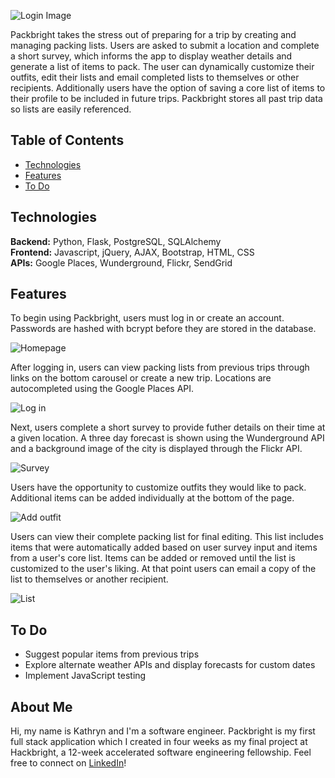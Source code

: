 ![](https://github.com/khdouglass/packbright/blob/master/static/img/logo7.png?raw=true "Login Image")

Packbright takes the stress out of preparing for a trip by creating and managing packing lists. 
Users are asked to submit a location and complete a short survey, which informs the app to display 
weather details and generate a list of items to pack. The user can dynamically customize their outfits, 
edit their lists and email completed lists to themselves or other recipients.  Additionally users have 
the option of saving a core list of items to their profile to be included in future trips. Packbright 
stores all past trip data so lists are easily referenced.

## Table of Contents
* [Technologies](#technologies)
* [Features](#features)
* [To Do](#todo)

## <a name="technologies"></a>Technologies
__Backend:__ Python, Flask, PostgreSQL, SQLAlchemy<br>
__Frontend:__ Javascript, jQuery, AJAX, Bootstrap, HTML, CSS<br>
__APIs:__ Google Places, Wunderground, Flickr, SendGrid<br>

## <a name="features"></a>Features
To begin using Packbright, users must log in or create an account. Passwords are hashed with bcrypt 
before they are stored in the database.

![](https://github.com/khdouglass/packbright/blob/master/static/img/homepage.png?raw=true "Homepage")

After logging in, users can view packing lists from previous trips through links on the bottom carousel 
or create a new trip. Locations are autocompleted using the Google Places API.

![](https://github.com/khdouglass/packbright/blob/master/static/img/login.png?raw=true "Log in")

Next, users complete a short survey to provide futher details on their time at a given location. A three 
day forecast is shown using the Wunderground API and a background image of the city is displayed through 
the Flickr API.

![](https://github.com/khdouglass/packbright/blob/master/static/img/survey.png?raw=true "Survey")

Users have the opportunity to customize outfits they would like to pack. Additional items can be 
added individually at the bottom of the page.

![](https://github.com/khdouglass/packbright/blob/master/static/img/add_outfit.png?raw=true "Add outfit")

Users can view their complete packing list for final editing. This list includes items that were automatically 
added based on user survey input and items from a user's core list. Items can be added or removed until the list is 
customized to the user's liking. At that point users can email a copy of the list to themselves or another recipient.

![](https://github.com/khdouglass/packbright/blob/master/static/img/list.png?raw=true "List")

## <a name="todo"></a>To Do

* Suggest popular items from previous trips
* Explore alternate weather APIs and display forecasts for custom dates
* Implement JavaScript testing

## <a name="aboutme"></a>About Me
Hi, my name is Kathryn and I'm a software engineer. Packbright is my first full stack application which I created in four weeks 
as my final project at Hackbright, a 12-week accelerated software engineering fellowship. Feel free to connect on [LinkedIn](http://www.linkedin.com/in/khdouglass)!<br> 
